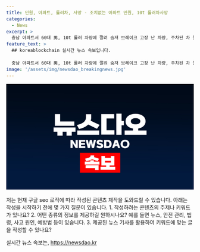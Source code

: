 ```yaml
---
title: 민원, 아파트, 롤러차, 사망 - 조치없는 아파트 민원, 10t 롤러차사망
categories:
  - News
excerpt: >
  충남 아파트서 60대 男, 10t 롤러 차량에 깔려 숨져 브레이크 고장 난 차량, 주차된 차 들이받고 A씨 밟고 지나가 (사진=SBS 영상 보도 캡처) 60대 남성이 충남 한 아파트 단지에서 10t 롤러 차량에 깔려 숨지는 사고가 발생했습니다. 계룡소방서와 SBS에 따르면 공사 중이던 차량이 브레이크 고장으로 들이받은 차를 통해 피해를 입히고 지나갔는데, 이로 인해 A씨가 사망했습니다. 아파트 주민들은 위험을 우려하며 적극적인 대처를 요구했지만, 계룡시의 미처리로 사고가 발생했으며 경찰과 노동청이 조사 중입니다.
feature_text: >
  ## koreablockchain 실시간 뉴스 속보입니다.

  충남 아파트서 60대 男, 10t 롤러 차량에 깔려 숨져 브레이크 고장 난 차량, 주차된 차 들이받고 A씨 밟고 지나가 (사진=SBS 영상 보도 캡처) 60대 남성이 충남 한 아파트 단지에서 10t 롤러 차량에 깔려 숨지는 사고가 발생했습니다. 계룡소방서와 SBS에 따르면 공사 중이던 차량이 브레이크 고장으로 들이받은 차를 통해 피해를 입히고 지나갔는데, 이로 인해 A씨가 사망했습니다. 아파트 주민들은 위험을 우려하며 적극적인 대처를 요구했지만, 계룡시의 미처리로 사고가 발생했으며 경찰과 노동청이 조사 중입니다.
image: '/assets/img/newsdao_breakingnews.jpg'
---
```


<p><img src="/assets/img/newsdao_breakingnews.jpg" alt="koreablockchain 속보" /></p>

<p>저는 현재 구글 seo 로직에 따라 작성된 콘텐츠 제작을 도와드릴 수 있습니다. 아래는 작성을 시작하기 전에 몇 가지 질문이 있습니다.
1. 작성하려는 콘텐츠의 주제나 키워드가 있나요?
2. 어떤 종류의 정보를 제공하길 원하시나요? 예를 들면 뉴스, 안전 관리, 법령, 사고 원인, 예방법 등이 있습니다. 
3. 제공된 뉴스 기사를 활용하여 키워드에 맞는 글을 작성할 수 있나요?</p>
실시간 뉴스 속보는, <a href="https://newsdao.kr" rel="dofollow">https://newsdao.kr</a>


